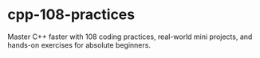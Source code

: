 # cpp-108-practices
Master C++ faster with 108 coding practices, real-world mini projects, and hands-on exercises for absolute beginners.
